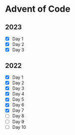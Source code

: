 # Advent of Code 

## 2023
- [x] Day  1
- [x] Day  2
- [x] Day  3

## 2022
- [x] Day  1
- [x] Day  2
- [x] Day  3
- [x] Day  4
- [x] Day  5
- [x] Day  6
- [x] Day  7
- [ ] Day  8
- [ ] Day  9
- [ ] Day 10